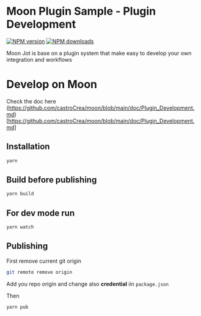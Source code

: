 # Moon Plugin Sample - Plugin Development

<span class="badge-npmversion"><a href="https://npmjs.org/package/@moonjot/mention-starwars-plugin" title="View this project on NPM"><img src="https://img.shields.io/npm/v/@moonjot/mention-starwars-plugin.svg" alt="NPM version" /></a></span>
<span class="badge-npmdownloads"><a href="https://npmjs.org/package/@moonjot/mention-starwars-plugin" title="View this project on NPM"><img src="https://img.shields.io/npm/dm/@moonjot/mention-starwars-plugin.svg" alt="NPM downloads" /></a></span>


Moon Jot is base on a plugin system that make easy to develop your own integration and workflows

# Develop on Moon

Check the doc here (https://github.com/castroCrea/moon/blob/main/doc/Plugin_Development.md)[https://github.com/castroCrea/moon/blob/main/doc/Plugin_Development.md]


## Installation

```bash
yarn
```

## Build before publishing

```bash
yarn build
```

## For dev mode run 

```bash
yarn watch
```

## Publishing

First remove current git origin
```bash
git remote remove origin
```

Add you repo origin and change also **credential** iin `package.json`

Then
```bash
yarn pub
```